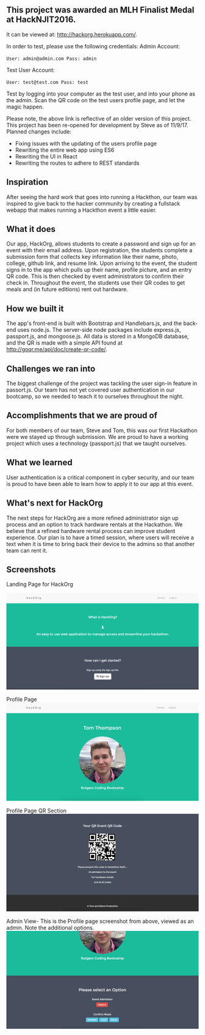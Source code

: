 ## This project was awarded an MLH Finalist Medal at HackNJIT2016.

It can be viewed at: http://hackorg.herokuapp.com/.

In order to test, please use the following credentials:
Admin Account:

  `User: admin@admin.com
  Pass: admin`

Test User Account:
   
   `User: test@test.com
   Pass: test`
   
Test by logging into your computer as the test user, and into your phone as the admin. Scan the QR code on the test users profile page, and let the magic happen. 

Please note, the above link is reflective of an older version of this project. This project has been re-opened for development by Steve as of 11/9/17. Planned changes include:
- Fixing issues with the updating of the users profile page
- Rewriting the entire web app using ES6
- Rewriting the UI in React
- Rewriting the routes to adhere to REST standards

## Inspiration
After seeing the hard work that goes into running a Hackthon, our team was inspired to give back to the hacker community by creating a fullstack webapp that makes running a Hackthon event a little easier.

## What it does
Our app, HackOrg, allows students to create a password and sign up for an event with their email address. Upon registration, the students complete a submission form that collects key information like their name, photo, college, github link, and resume link. Upon arriving to the event, the student signs in to the app which pulls up their name, profile picture, and an entry QR code. This is then checked by event administrators to confirm their check in. Throughout the event, the students use their QR codes to get meals and (in future editions) rent out hardware.

## How we built it
The app's front-end is built with Bootstrap and Handlebars.js, and the back-end uses node.js. The server-side node packages include express.js, passport.js, and mongoose.js. All data is stored in a MongoDB database, and the QR is made with a simple API found at http://goqr.me/api/doc/create-qr-code/.

## Challenges we ran into
The biggest challenge of the project was tackling the user sign-in feature in passort.js. Our team has not yet covered user authentication in our bootcamp, so we needed to teach it to ourselves throughout the night.

## Accomplishments that we are proud of
For both members of our team, Steve and Tom, this was our first Hackathon were we stayed up through submission. We are proud to have a working project which uses a technology (passport.js) that we taught ourselves.

## What we learned
User authentication is a critical component in cyber security, and our team is proud to have been able to learn how to apply it to our app at this event.

## What's next for HackOrg
The next steps for HackOrg are a more refined administrator sign up process and an option to track hardware rentals at the Hackathon. We believe that a refined hardware rental process can improve student experience. Our plan is to have a timed session, where users will receive a text when it is time to bring back their device to the admins so that another team can rent it. 

## Screenshots

Landing Page for HackOrg

![homepage](/images/homepage.png)

Profile Page
![profilepage](/images/profile.png)

Profile Page QR Section
![profilepageqr](/images/profileqr.png)

Admin View- This is the Profile page screenshot from above, viewed as an admin. Note the additional options.
![adminview](/images/adminoptions.png)
